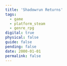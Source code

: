 ```yaml
---
title: 'Shadowrun Returns'
tags:
  - game
  - platform_steam
  - genre_rpg
digital: true
physical: false
guide: false
pending: false
date: 2000-01-01
permalink: false
---
```

